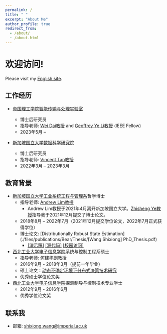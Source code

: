 ```yaml
---
permalink: /
title: " "
excerpt: "About Me"
author_profile: true
redirect_from: 
  - /about/
  - /about.html
---
```


# 欢迎访问! 
Please visit my [English site](https://bear-wangsx.github.io/).

## 工作经历
* [帝国理工学院](https://www.imperial.ac.uk/)[智能传输与处理实验室](https://www.imperial.ac.uk/intelligent-transmission-and-processing-laboratory/)
  - 博士后研究员 <!--(https://ids.nus.edu.sg/people-researchers.html)-->
  - 指导老师: [Wei Dai教授](https://www.imperial.ac.uk/people/wei.dai1) and [Geoffrey Ye Li教授](https://www.imperial.ac.uk/people/geoffrey.li) (IEEE Fellow)
  - 2023年5月 – 

* [新加坡国立大学](https://www.nus.edu.sg/)[数据科学研究院](https://ids.nus.edu.sg/)
  - 博士后研究员 <!--(https://ids.nus.edu.sg/people-researchers.html)-->
  - 指导老师: [Vincent Tan教授](https://vyftan.github.io/)
  - 2022年3月 – 2023年3月

## 教育背景
* [新加坡国立大学](https://www.nus.edu.sg/)[工业系统工程与管理系](https://cde.nus.edu.sg/isem/)哲学博士
  - 指导老师: [Andrew Lim教授](https://www.limandrew.org)
    + Andrew Lim教授于2021年4月离开新加坡国立大学。[Zhisheng Ye教授](https://cde.nus.edu.sg/isem/staff/ye-zhisheng/)指导我于2021年12月提交了博士论文。
  - 2018年8月 – 2022年7月（2021年12月提交学位论文，2022年7月正式获得学位）
  - 博士论文: [Distributionally Robust State Estimation](./files/publications/Bear/Thesis/[Wang Shixiong] PhD_Thesis.pdf)
    + [\[演示稿\]](https://github.com/Spratm-Asleaf/DRSE-PhD-Thesis) [\[源代码\]](https://github.com/Spratm-Asleaf/DRSE-PhD-Thesis) [\[校园访问\]](https://scholarbank.nus.edu.sg/handle/10635/229567)
* [西北工业大学](https://www.nwpu.edu.cn/)[电子信息学院](https://dianzi.nwpu.edu.cn/)系统与控制工程系硕士
  - 指导老师: [何建华副教授](https://teacher.nwpu.edu.cn/j82zf0vfmf50835d3461429868736702.html)
  - 2016年9月 - 2018年3月（提前一年毕业）
  - 硕士论文：[动态不确定环境下分布式决策技术研究](https://kns.cnki.net/kcms2/article/abstract?v=3uoqIhG8C475KOm_zrgu4lQARvep2SAkueNJRSNVX-zc5TVHKmDNkgGjUjUarklUUskOGx4rdd3BgrkBj0dQm4mYfJ8E3bnt&uniplatform=NZKPT)
  - 优秀硕士学位论文奖
* [西北工业大学](https://www.nwpu.edu.cn/)[电子信息学院](https://dianzi.nwpu.edu.cn/)探测制导与控制技术专业学士
  - 2012年9月 - 2016年6月
  - 优秀学位论文奖

## 联系我
* 邮箱: shixiong.wang@imperial.ac.uk


